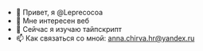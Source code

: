 - 👋 Привет, я @Leprecocoa
- 👀 Мне интересен веб
- 🌱 Сейчас я изучаю тайпскрипт
- 📫 Как связаться со мной: anna.chirva.hr@yandex.ru

<!---
Leprecocoa/Leprecocoa is a ✨ special ✨ repository because its `README.md` (this file) appears on your GitHub profile.
You can click the Preview link to take a look at your changes.
--->
